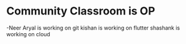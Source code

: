# Community Classroom is OP
-Neer Aryal is working on git
kishan is working on flutter
shashank is working on cloud
